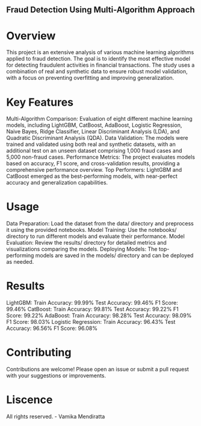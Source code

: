 
## Fraud Detection Using Multi-Algorithm Approach

# Overview

This project is an extensive analysis of various machine learning algorithms applied to fraud detection. The goal is to identify the most effective model for detecting fraudulent activities in financial transactions. The study uses a combination of real and synthetic data to ensure robust model validation, with a focus on preventing overfitting and improving generalization.

# Key Features

Multi-Algorithm Comparison: Evaluation of eight different machine learning models, including LightGBM, CatBoost, AdaBoost, Logistic Regression, Naive Bayes, Ridge Classifier, Linear Discriminant Analysis (LDA), and Quadratic Discriminant Analysis (QDA).
Data Validation: The models were trained and validated using both real and synthetic datasets, with an additional test on an unseen dataset comprising 1,000 fraud cases and 5,000 non-fraud cases.
Performance Metrics: The project evaluates models based on accuracy, F1 score, and cross-validation results, providing a comprehensive performance overview.
Top Performers: LightGBM and CatBoost emerged as the best-performing models, with near-perfect accuracy and generalization capabilities.

# Usage
Data Preparation: Load the dataset from the data/ directory and preprocess it using the provided notebooks.
Model Training: Use the notebooks/ directory to run different models and evaluate their performance.
Model Evaluation: Review the results/ directory for detailed metrics and visualizations comparing the models.
Deploying Models: The top-performing models are saved in the models/ directory and can be deployed as needed.

# Results
LightGBM:
Train Accuracy: 99.99%
Test Accuracy: 99.46%
F1 Score: 99.46%
CatBoost:
Train Accuracy: 99.81%
Test Accuracy: 99.22%
F1 Score: 99.22%
AdaBoost:
Train Accuracy: 98.28%
Test Accuracy: 98.09%
F1 Score: 98.03%
Logistic Regression:
Train Accuracy: 96.43%
Test Accuracy: 96.56%
F1 Score: 96.08%

# Contributing
Contributions are welcome! Please open an issue or submit a pull request with your suggestions or improvements.

# Liscence
All rights reserved. - Vamika Mendiratta

